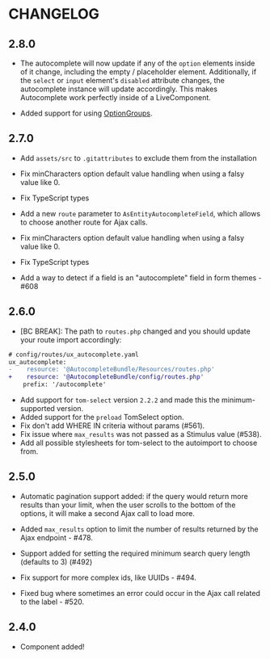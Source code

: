 # CHANGELOG

## 2.8.0


-   The autocomplete will now update if any of the `option` elements inside of
    it change, including the empty / placeholder element. Additionally, if the
    `select` or `input` element's `disabled` attribute changes, the autocomplete
    instance will update accordingly. This makes Autocomplete work perfectly inside
    of a LiveComponent.

-   Added support for using [OptionGroups](https://tom-select.js.org/examples/optgroups/).


## 2.7.0

-   Add `assets/src` to `.gitattributes` to exclude them from the installation

-   Fix minCharacters option default value handling when using a falsy value like 0.

-   Fix TypeScript types

-   Add a new `route` parameter to `AsEntityAutocompleteField`, which allows to choose another route for Ajax calls.

-   Fix minCharacters option default value handling when using a falsy value like 0.

-   Fix TypeScript types

-   Add a way to detect if a field is an "autocomplete" field in form themes - #608

## 2.6.0

-   [BC BREAK]: The path to `routes.php` changed and you should update your
    route import accordingly:

```diff
# config/routes/ux_autocomplete.yaml
ux_autocomplete:
-    resource: '@AutocompleteBundle/Resources/routes.php'
+    resource: '@AutocompleteBundle/config/routes.php'
    prefix: '/autocomplete'
```

-   Add support for `tom-select` version `2.2.2` and made this the minimum-supported
    version.
-   Added support for the `preload` TomSelect option.
-   Fix don't add WHERE IN criteria without params (#561).
-   Fix issue where `max_results` was not passed as a Stimulus value (#538).
-   Add all possible stylesheets for tom-select to the autoimport to choose from.

## 2.5.0

-   Automatic pagination support added: if the query would return more results
    than your limit, when the user scrolls to the bottom of the options, it will
    make a second Ajax call to load more.

-   Added `max_results` option to limit the number of results returned by the
    Ajax endpoint - #478.

-   Support added for setting the required minimum search query length (defaults to 3) (#492)

-   Fix support for more complex ids, like UUIDs - #494.

-   Fixed bug where sometimes an error could occur in the Ajax call related to
    the label - #520.

## 2.4.0

-   Component added!
